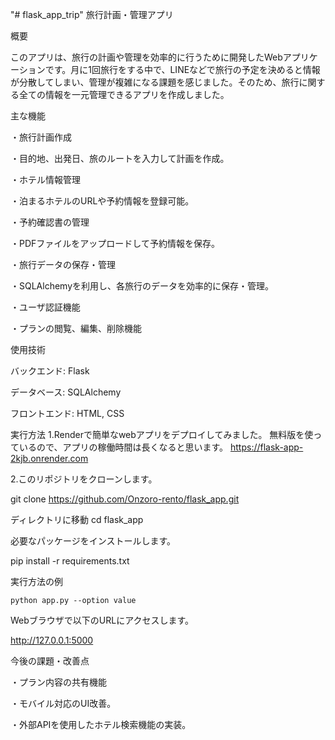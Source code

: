 "# flask_app_trip" 
旅行計画・管理アプリ

概要

このアプリは、旅行の計画や管理を効率的に行うために開発したWebアプリケーションです。月に1回旅行をする中で、LINEなどで旅行の予定を決めると情報が分散してしまい、管理が複雑になる課題を感じました。そのため、旅行に関する全ての情報を一元管理できるアプリを作成しました。

主な機能

・旅行計画作成

・目的地、出発日、旅のルートを入力して計画を作成。

・ホテル情報管理

・泊まるホテルのURLや予約情報を登録可能。

・予約確認書の管理

・PDFファイルをアップロードして予約情報を保存。

・旅行データの保存・管理

・SQLAlchemyを利用し、各旅行のデータを効率的に保存・管理。

・ユーザ認証機能

・プランの閲覧、編集、削除機能


使用技術

バックエンド: Flask

データベース: SQLAlchemy

フロントエンド: HTML, CSS


実行方法
1.Renderで簡単なwebアプリをデプロイしてみました。
無料版を使っているので、アプリの稼働時間は長くなると思います。
https://flask-app-2kjb.onrender.com

2.このリポジトリをクローンします。

git clone https://github.com/Onzoro-rento/flask_app.git

ディレクトリに移動
cd flask_app

必要なパッケージをインストールします。

pip install -r requirements.txt

実行方法の例

```python app.py --option value```

Webブラウザで以下のURLにアクセスします。

http://127.0.0.1:5000


今後の課題・改善点

・プラン内容の共有機能

・モバイル対応のUI改善。

・外部APIを使用したホテル検索機能の実装。



